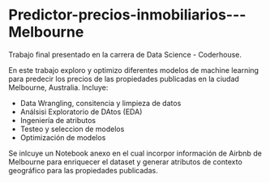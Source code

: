 # Predictor-precios-inmobiliarios---Melbourne
Trabajo final presentado en la carrera de Data Science - Coderhouse.

En este trabajo exploro y optimizo diferentes modelos de machine learning para predecir los precios de las propiedades publicadas en la ciudad Melbourne, Australia.
Incluye: 
* Data Wrangling, consitencia y limpieza de datos
* Análsisi Exploratorio de DAtos (EDA)
* Ingeniería de atributos
* Testeo y seleccion de modelos
* Optimización de modelos

Se inlcuye un Notebook anexo en el cual incorpor información de Airbnb de Melbourne para enriquecer el dataset y generar atributos de contexto geográfico para las propiedades publicadas.
